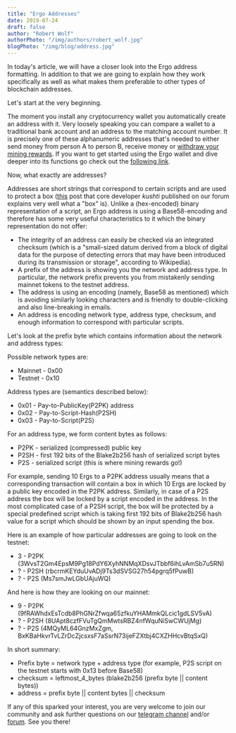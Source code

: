 ```yaml
---
title: "Ergo Addresses"
date: 2019-07-24
draft: false
author: "Robert Wolf"
authorPhoto: "/img/authors/robert_wolf.jpg"
blogPhoto: "/img/blog/address.jpg"
---
```


In today's article, we will have a closer look into the Ergo address formatting. In addition to that we are going to explain how they work specifically as well as what makes them preferable to other types of blockchain addresses.

Let's start at the very beginning.

The moment you install any cryptocurrency wallet you automatically create an address with it. Very loosely speaking you can compare a wallet to a traditional bank account and an address to the matching account number.
It is precisely one of these alphanumeric addresses that's needed to either send money from person A to person B, receive money or [withdraw your mining rewards](https://ergoplatform.org/en/blog/2019_07_03_mining_withdrawal/).
If you want to get started using the Ergo wallet and dive deeper into its functions go check out the [following link](https://ergoplatform.org/en/blog/2019_06_04_wallet-documentation/).

Now, what exactly are addresses?

Addresses are short strings that correspond to certain scripts and are used to protect a box ([this](https://www.ergoforum.org/t/ergo-terminology-a-box-and-a-register/32) post that core developer *kushti* published on our forum explains very well what a "box" is).
Unlike a (hex-encoded) binary representation of a script, an Ergo address is using a Base58-encoding and therefore has some very useful characteristics to it which the binary representation do not offer:

* The integrity of an address can easily be checked via an integrated checksum (which is a "small-sized datum derived from a block of digital data for the purpose of detecting errors that may have been introduced during its transmission or storage", according to Wikipedia).
* A prefix of the address is showing you the network and address type. In particular, the network prefix prevents you from mistakenly sending mainnet tokens to the testnet address.
* The address is using an encoding (namely, Base58 as mentioned) which is avoiding similarly looking characters and is friendly to double-clicking and also line-breaking in emails.
* An address is encoding network type, address type, checksum, and enough information to correspond with particular scripts.

Let's look at the prefix byte which contains information about the network and address types:

Possible network types are:

* Mainnet - 0x00
* Testnet - 0x10

Address types are (semantics described below):

* 0x01 - Pay-to-PublicKey(P2PK) address
* 0x02 - Pay-to-Script-Hash(P2SH)
* 0x03 - Pay-to-Script(P2S)


For an address type, we form content bytes as follows:

* P2PK - serialized (compressed) public key
* P2SH - first 192 bits of the Blake2b256 hash of serialized script bytes
* P2S  - serialized script (this is where mining rewards go!)

For example, sending 10 Ergs to a P2PK address usually means that a corresponding transaction 
will contain a box in which 10 Ergs are locked by a public key encoded in the P2PK address. Similarly,
in case of a P2S address the box will be locked by a script encoded in the address. In the most complicated case of a 
P2SH script, the box will be protected by a special predefined script which is taking first 192 bits of Blake2b256 hash 
value for a script which should be shown by an input spending the box. 


Here is an example of how particular addresses are going to look on the testnet: 

* 3 - P2PK (3WvsT2Gm4EpsM9Pg18PdY6XyhNNMqXDsvJTbbf6ihLvAmSb7u5RN)
* ? - P2SH (rbcrmKEYduUvADj9Ts3dSVSG27h54pgrq5fPuwB)
* ? - P2S (Ms7smJwLGbUAjuWQ)

And here is how they are looking on our mainnet:

* 9 - P2PK (9fRAWhdxEsTcdb8PhGNrZfwqa65zfkuYHAMmkQLcic1gdLSV5vA)
* ? - P2SH (8UApt8czfFVuTgQmMwtsRBZ4nfWquNiSwCWUjMg)
* ? - P2S (4MQyML64GnzMxZgm, BxKBaHkvrTvLZrDcZjcsxsF7aSsrN73ijeFZXtbj4CXZHHcvBtqSxQ)

In short summary:

* Prefix byte = network type + address type (for example, P2S script on the testnet starts with 0x13 before Base58)
* checksum = leftmost_4_bytes (blake2b256 (prefix byte || content bytes))
* address = prefix byte || content bytes || checksum

If any of this sparked your interest, you are very welcome to join our community and ask further questions on our [telegram channel](https://t.me/ergoplatform) and/or [forum](https://www.ergoforum.org/). 
See you there!
